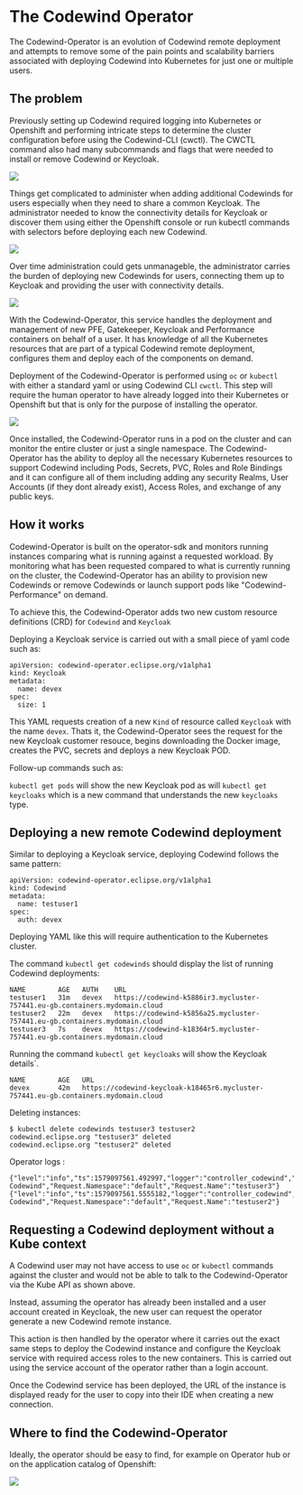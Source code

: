 # The Codewind Operator

The Codewind-Operator is an evolution of Codewind remote deployment and attempts to remove some of the pain points and scalability barriers associated with deploying Codewind into Kubernetes for just one or multiple users.

## The problem

Previously setting up Codewind required logging into Kubernetes or Openshift and performing intricate steps to determine the cluster configuration before using the Codewind-CLI (cwctl).  The CWCTL command also had many subcommands and flags that were needed to install or remove Codewind or Keycloak.

![](media/operator/cwctl-diagram1.png)

Things get complicated to administer when adding additional Codewinds for users especially when they need to share a common Keycloak. The administrator needed to know the connectivity details for Keycloak or discover them using either the Openshift console or run kubectl commands with selectors before deploying each new Codewind.

![](media/operator/cwctl-diagram2.png)

Over time administration could gets unmanageble, the administrator carries the burden of deploying new Codewinds for users, connecting them up to Keycloak and providing the user with connectivity details. 

![](media/operator/cwctl-diagram3.png)


With the Codewind-Operator, this service handles the deployment and management of new PFE, Gatekeeper, Keycloak and Performance containers on behalf of a user. It has knowledge of all the Kubernetes resources that are part of a typical Codewind remote deployment, configures them and deploy each of the components on demand.

Deployment of the Codewind-Operator is performed using `oc` or `kubectl` with either a standard yaml or using Codewind CLI `cwctl`.  This step will require the human operator to have already logged into their Kubernetes or Openshift but that is only for the purpose of installing the operator.

![](media/operator/cwctl-diagram4.png)

Once installed, the Codewind-Operator runs in a pod on the cluster and can monitor the entire cluster or just a single namespace. The Codewind-Operator has the ability to deploy all the necessary Kubernetes resources to support Codewind including Pods, Secrets, PVC, Roles and Role Bindings and it can configure all of them including adding any security Realms, User Accounts (if they dont already exist), Access Roles, and exchange of any public keys.

## How it works

Codewind-Operator is built on the operator-sdk and monitors running instances comparing what is running against a requested workload. By monitoring what has been requested compared to what is currently running on the cluster, the Codewind-Operator has an ability to provision new Codewinds or remove Codewinds or launch support pods like "Codewind-Performance" on demand.

To achieve this, the Codewind-Operator adds two new custom resource definitions (CRD) for  `Codewind` and `Keycloak`

Deploying a Keycloak service is carried out with a small piece of yaml code such as:

```
apiVersion: codewind-operator.eclipse.org/v1alpha1
kind: Keycloak
metadata:
  name: devex
spec:
  size: 1
```

This YAML requests creation of a new `Kind` of resource called `Keycloak` with the name `devex`. Thats it, the Codewind-Operator sees the request for the new Keycloak customer resouce, begins downloading the Docker image, creates the PVC, secrets and deploys a new Keycloak POD.

Follow-up commands such as:

`kubectl get pods` will show the new Keycloak pod as will `kubectl get keycloaks` which is a new command that understands the new `keycloaks` type.

## Deploying a new remote Codewind deployment

Similar to deploying a Keycloak service, deploying Codewind follows the same pattern:

```
apiVersion: codewind-operator.eclipse.org/v1alpha1
kind: Codewind
metadata:
  name: testuser1
spec:
  auth: devex
```

Deploying YAML like this will require authentication to the Kubernetes cluster.


The command `kubectl get codewinds` should display the list of running Codewind deployments:

```
NAME        AGE   AUTH    URL
testuser1   31m   devex   https://codewind-k5886ir3.mycluster-757441.eu-gb.containers.mydomain.cloud
testuser2   22m   devex   https://codewind-k5856a25.mycluster-757441.eu-gb.containers.mydomain.cloud
testuser3   7s    devex   https://codewind-k18364r5.mycluster-757441.eu-gb.containers.mydomain.cloud
```

Running the command `kubectl get keycloaks` will show the Keycloak details`.

```
NAME        AGE   URL
devex       42m   https://codewind-keycloak-k18465r6.mycluster-757441.eu-gb.containers.mydomain.cloud
```

Deleting instances:
```
$ kubectl delete codewinds testuser3 testuser2
codewind.eclipse.org "testuser3" deleted
codewind.eclipse.org "testuser2" deleted
```

Operator logs :
```
{"level":"info","ts":1579097561.492997,"logger":"controller_codewind","msg":"Reconciling Codewind","Request.Namespace":"default","Request.Name":"testuser3"}
{"level":"info","ts":1579097561.5555182,"logger":"controller_codewind","msg":"Reconciling Codewind","Request.Namespace":"default","Request.Name":"testuser2"}
```




## Requesting a Codewind deployment without a Kube context

A Codewind user may not have access to use `oc` or `kubectl` commands against the cluster and would not be able to talk to the Codewind-Operator via the Kube API as shown above.

Instead, assuming the operator has already been installed and a user account created in Keycloak, the new user can request the operator generate a new Codewind remote instance.

This action is then handled by the operator where it carries out the exact same steps to deploy the Codewind instance and configure the Keycloak service with required access roles to the new containers. This is carried out using the service account of the operator rather than a login account.

Once the Codewind service has been deployed, the URL of the instance is displayed ready for the user to copy into their IDE when creating a new connection.

## Where to find the Codewind-Operator

Ideally, the operator should be easy to find, for example on Operator hub or on the application catalog of Openshift:

![](media/operator/openshift-catalog.png)

